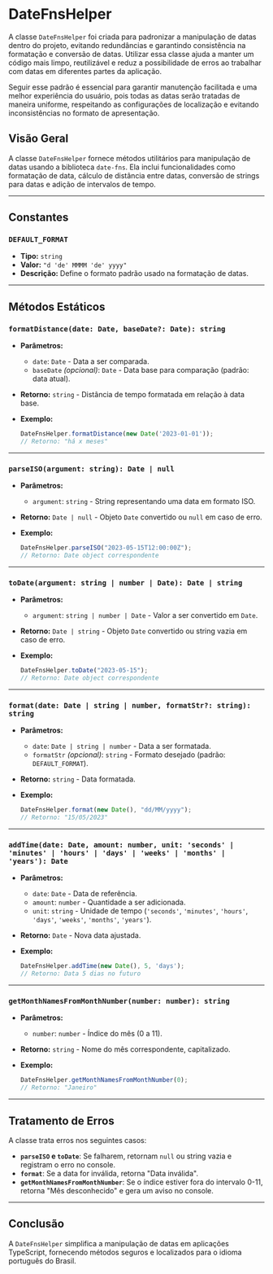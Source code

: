 # DateFnsHelper

A classe `DateFnsHelper` foi criada para padronizar a manipulação de datas dentro do projeto, evitando redundâncias e garantindo consistência na formatação e conversão de datas. Utilizar essa classe ajuda a manter um código mais limpo, reutilizável e reduz a possibilidade de erros ao trabalhar com datas em diferentes partes da aplicação.

Seguir esse padrão é essencial para garantir manutenção facilitada e uma melhor experiência do usuário, pois todas as datas serão tratadas de maneira uniforme, respeitando as configurações de localização e evitando inconsistências no formato de apresentação.

## Visão Geral

A classe `DateFnsHelper` fornece métodos utilitários para manipulação de datas usando a biblioteca `date-fns`. Ela inclui funcionalidades como formatação de data, cálculo de distância entre datas, conversão de strings para datas e adição de intervalos de tempo.

---

## Constantes

### `DEFAULT_FORMAT`

- **Tipo:** `string`
- **Valor:** `"d 'de' MMMM 'de' yyyy"`
- **Descrição:** Define o formato padrão usado na formatação de datas.

---

## Métodos Estáticos

### `formatDistance(date: Date, baseDate?: Date): string`

- **Parâmetros:**
  - `date`: `Date` - Data a ser comparada.
  - `baseDate` *(opcional)*: `Date` - Data base para comparação (padrão: data atual).
- **Retorno:** `string` - Distância de tempo formatada em relação à data base.
- **Exemplo:**

  ```typescript
  DateFnsHelper.formatDistance(new Date('2023-01-01'));
  // Retorno: "há x meses"
  ```

---

### `parseISO(argument: string): Date | null`

- **Parâmetros:**
  - `argument`: `string` - String representando uma data em formato ISO.
- **Retorno:** `Date | null` - Objeto `Date` convertido ou `null` em caso de erro.
- **Exemplo:**

  ```typescript
  DateFnsHelper.parseISO("2023-05-15T12:00:00Z");
  // Retorno: Date object correspondente
  ```

---

### `toDate(argument: string | number | Date): Date | string`

- **Parâmetros:**
  - `argument`: `string | number | Date` - Valor a ser convertido em `Date`.
- **Retorno:** `Date | string` - Objeto `Date` convertido ou string vazia em caso de erro.
- **Exemplo:**

  ```typescript
  DateFnsHelper.toDate("2023-05-15");
  // Retorno: Date object correspondente
  ```

---

### `format(date: Date | string | number, formatStr?: string): string`

- **Parâmetros:**
  - `date`: `Date | string | number` - Data a ser formatada.
  - `formatStr` *(opcional)*: `string` - Formato desejado (padrão: `DEFAULT_FORMAT`).
- **Retorno:** `string` - Data formatada.
- **Exemplo:**

  ```typescript
  DateFnsHelper.format(new Date(), "dd/MM/yyyy");
  // Retorno: "15/05/2023"
  ```

---

### `addTime(date: Date, amount: number, unit: 'seconds' | 'minutes' | 'hours' | 'days' | 'weeks' | 'months' | 'years'): Date`

- **Parâmetros:**
  - `date`: `Date` - Data de referência.
  - `amount`: `number` - Quantidade a ser adicionada.
  - `unit`: `string` - Unidade de tempo (`'seconds'`, `'minutes'`, `'hours'`, `'days'`, `'weeks'`, `'months'`, `'years'`).
- **Retorno:** `Date` - Nova data ajustada.
- **Exemplo:**

  ```typescript
  DateFnsHelper.addTime(new Date(), 5, 'days');
  // Retorno: Data 5 dias no futuro
  ```

---

### `getMonthNamesFromMonthNumber(number: number): string`

- **Parâmetros:**
  - `number`: `number` - Índice do mês (0 a 11).
- **Retorno:** `string` - Nome do mês correspondente, capitalizado.
- **Exemplo:**

  ```typescript
  DateFnsHelper.getMonthNamesFromMonthNumber(0);
  // Retorno: "Janeiro"
  ```

---

## Tratamento de Erros

A classe trata erros nos seguintes casos:

- **`parseISO` e `toDate`**: Se falharem, retornam `null` ou string vazia e registram o erro no console.
- **`format`**: Se a data for inválida, retorna "Data inválida".
- **`getMonthNamesFromMonthNumber`**: Se o índice estiver fora do intervalo 0-11, retorna "Mês desconhecido" e gera um aviso no console.

---

## Conclusão

A `DateFnsHelper` simplifica a manipulação de datas em aplicações TypeScript, fornecendo métodos seguros e localizados para o idioma português do Brasil.

